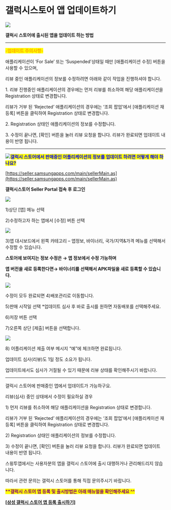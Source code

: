 # 갤럭시스토어 앱 업데이트하기

![](https://wp.swing2app.co.kr/wp-content/uploads/2021/07/%EA%B0%A4%EB%9F%AD%EC%8B%9C%EC%8A%A4%ED%86%A0%EC%96%B4-%EC%97%85%EB%8D%B0%EC%9D%B4%ED%8A%B8-%EC%A0%9C%EB%AA%A9.png)

**갤럭시 스토어에 출시된 앱을 업데이트 하는 방법**

***

<mark style="color:orange;">**-업데이트 주의사항-**</mark>

애플리케이션이 ‘For Sale’ 또는 ‘Suspended’상태일 때만 \[애플리케이션 수정] 버튼을 사용할 수 있으며,

리뷰 중인 애플리케이션의 정보를 수정하려면 아래와 같이 작업을 진행하셔야 합니다.

1\. 리뷰 진행중인 애플리케이션의 경우에는 먼저 리뷰를 취소하여 해당 애플리케이션을 Registration 상태로 변경합니다.

리뷰가 거부 된 ‘Rejected’ 애플리케이션의 경우에는 ‘조회 팝업’에서 \[애플리케이션 재등록] 버튼을 클릭하여 Registration 상태로 변경합니다.

2\. Registration 상태인 애플리케이션의 정보를 수정합니다.

3\. 수정이 끝나면, \[확인] 버튼을 눌러 리뷰 요청을 합니다. 리뷰가 완료되면 업데이트 내용이 반영 됩니다.

***

<mark style="color:blue;"></mark>![](https://wp.swing2app.co.kr/wp-content/uploads/2020/04/%EB%8B%A8%EB%9D%BD1-1.png)<mark style="color:blue;">**갤럭시 스토어에서 판매중인 어플리케이션의 정보를 업데이트 하려면 어떻게 해야 하나요?**</mark>

[https://seller.samsungapps.com/main/sellerMain.as](https://seller.samsungapps.com/main/sellerMain.as)

**갤럭시스토어 Seller Portal 접속 후 로그인**

![](https://wp.swing2app.co.kr/wp-content/uploads/2021/07/%EA%B0%A4%EB%9F%AD%EC%8B%9C%EC%97%85%EB%8D%B0%EC%9D%B4%ED%8A%B81.png)

1\)상단 \[앱] 메뉴 선택

2\)수정하고자 하는 앱에서 \[수정] 버튼 선택

![](https://wp.swing2app.co.kr/wp-content/uploads/2021/07/%EA%B0%A4%EB%9F%AD%EC%8B%9C%EC%97%85%EB%8D%B0%EC%9D%B4%ED%8A%B82.png)

3\)앱 대시보드에서 왼쪽 카테고리 – 앱정보, 바이너리, 국가/지역&가격 메뉴를 선택해서 수정할 수 있습니다.

**스토어에 보여지는 정보 수정은 → 앱 정보에서 수정 가능하며**

**앱 버전을 새로 등록한다면→ 바이너리를 선택해서 APK파일을 새로 등록할 수 있습니다.**

![](https://wp.swing2app.co.kr/wp-content/uploads/2021/07/%EA%B0%A4%EB%9F%AD%EC%8B%9C%EC%97%85%EB%8D%B0%EC%9D%B4%ED%8A%B83.png)

수정이 모두 완료되면 4)배포관리로 이동합니다.

5\)판매 시작일 선택 \*업데이트 심사 후 바로 출시를 원하면 자동배포를 선택해주세요.

6\)저장 버튼 선택

7\)오른쪽 상단 \[제출] 버튼을 선택합니다.

![](https://wp.swing2app.co.kr/wp-content/uploads/2021/07/%EA%B0%A4%EB%9F%AD%EC%8B%9C%EC%97%85%EB%8D%B0%EC%9D%B4%ED%8A%B84.png)

8\) 어플리케이션 제출 여부 메시지 “예”에 체크하면 완료됩니다.

업데이트 심사(리뷰)도 1일 정도 소요가 됩니다.

업데이트에서도 심사가 거절될 수 있기 때문에 리뷰 상태를 확인해주시기 바랍니다.

***

갤럭시 스토어에 판매중인 앱에서 업데이트가 가능하구요.

리뷰(심사) 중인 상태에서 수정이 필요하실 경우

1\) 먼저 리뷰를 취소하여 해당 애플리케이션을 Registration 상태로 변경합니다.

리뷰가 거부 된 ‘Rejected’ 애플리케이션의 경우에는 ‘조회 팝업’에서 \[애플리케이션 재등록] 버튼을 클릭하여 Registration 상태로 변경합니다.

2\) Registration 상태인 애플리케이션의 정보를 수정합니다.

3\) 수정이 끝나면, \[확인] 버튼을 눌러 리뷰 요청을 합니다. 리뷰가 완료되면 업데이트 내용이 반영 됩니다.

스윙투앱에서는 사용자분의 앱을 갤럭시 스토어에 출시 대행하거나 관리해드리지 않습니다.

따라서 관련 문의는 갤럭시 스토어를 통해 직접 문의주시기 바랍니다.

<mark style="color:purple;">**\*\*갤럭시 스토어 앱 등록 및 출시방법은 아래  매뉴얼을 확인해주세요 ^^**</mark>

[**\[삼성 갤럭시 스토어 앱 등록 출시하기\]**](galaxystore.md)
